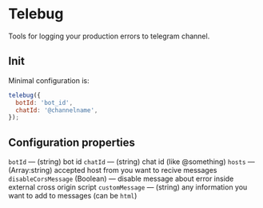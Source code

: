 # Telebug

Tools for logging your production errors to telegram channel.

## Init

Minimal configuration is:

```js
telebug({
  botId: 'bot_id',
  chatId: '@channelname',
});
```

## Configuration properties

`botId` — (string) bot id
`chatId` — (string) chat id (like @something)
`hosts` — (Array:string) accepted host from you want to recive messages
`disableCorsMessage` (Boolean) — disable message about error inside external cross origin script
`customMessage` — (string) any information you want to add to messages (can be `html`)
